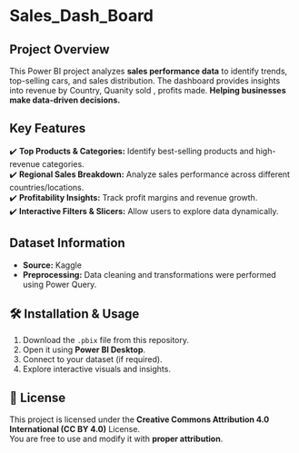 # Sales_Dash_Board
##  Project Overview
This Power BI project analyzes **sales performance data** to identify trends, top-selling cars, and  sales distribution. The dashboard provides insights into revenue by Country, Quanity sold , profits made. **Helping businesses make data-driven decisions.**

## Key Features

✔️ **Top Products & Categories:** Identify best-selling products and high-revenue categories.  
✔️ **Regional Sales Breakdown:** Analyze sales performance across different countries/locations.  
✔️ **Profitability Insights:** Track profit margins and revenue growth.  
✔️ **Interactive Filters & Slicers:** Allow users to explore data dynamically.  

##  Dataset Information
- **Source:** Kaggle
- **Preprocessing:** Data cleaning and transformations were performed using Power Query.

## 🛠 Installation & Usage
1. Download the `.pbix` file from this repository.
2. Open it using **Power BI Desktop**.
3. Connect to your dataset (if required).
4. Explore interactive visuals and insights.

## 📝 License
This project is licensed under the **Creative Commons Attribution 4.0 International (CC BY 4.0)** License.  
You are free to use and modify it with **proper attribution**.


